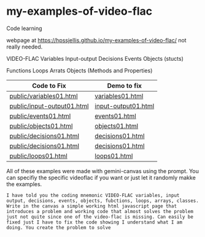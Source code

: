 # my-examples-of-video-flac
Code learning


webpage at https://hpssjellis.github.io/my-examples-of-video-flac/ not really needed.


VIDEO-FLAC 
Variables
Input-output
Decisions
Events
Objects (stucts)

Functions
Loops
Arrats
Objects (Methods and Properties)


| Code to Fix | Demo to fix | 
|----|----|  
|  [public/variables01.html](public/variables01.html)                     |  [variables01.html](https://hpssjellis.github.io/my-examples-of-video-flac/public/variables01.html)  |  
|  [public/input-output01.html](public/input-output01.html)     |  [input-output01.html](https://hpssjellis.github.io/my-examples-of-video-flac/public/input-output01.html)  |  
|  [public/events01.html](public/events01.html)     |  [events01.html](https://hpssjellis.github.io/my-examples-of-video-flac/public/events01.html)  |  
|  [public/objects01.html](public/objects01.html)     |  [objects01.html](https://hpssjellis.github.io/my-examples-of-video-flac/public/objects01.html)  |  <br>
|  [public/decisions01.html](public/decisions01.html)                     |  [decisions01.html](https://hpssjellis.github.io/my-examples-of-video-flac/public/decisions01.html)  |  
|  [public/decisions01.html](public/decisions01.html)                     |  [decisions01.html](https://hpssjellis.github.io/my-examples-of-video-flac/public/decisions01.html)  |  
|  [public/loops01.html](public/loops01.html)                             |  [loops01.html](https://hpssjellis.github.io/my-examples-of-video-flac/public/loops01.html)  |  





All of these examples were made with gemini-canvas using the prompt. You can specifiy the specific videoflac if you want or just let it randomly makke the examples.

```
I have told you the coding mnemonic VIDEO-FLAC variables, input output, decisions, events, objects, fubctions, loops, arrays, classes. Write in the canvas a simple working html javascript page that introduces a problem and working code that almost solves the problem just not quite since one of the video-flac is missing. Can easily be fixed just I have to fix the code showing I understand what I am doing. You create the problem to solve
```
